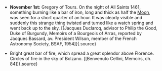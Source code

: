 ﻿-   **November 1st:** Gregory of Tours. On the night of All Saints 1461, something burning like a bar of iron, long and thick as half the [Moon](Moon.html), was seen for a short quarter of an hour. It was clearly visible and suddenly this strange thing twisted and turned like a watch spring and went back up to the sky. [\[Jacques Duclarcq, advisor to Philip the Good, Duke of Burgundy, Memoirs of a Bourgeois of Arras, reported by Jacques Bassard, av. President Wilson, member of the French Astronomy Society, BSAF, 1954\]]{.source}

- Bright great bar of fire, which spread a great splendor above Florence. Circles of fire in the sky of Bolzano. [\[Benvenuto Cellini, Memoirs, ch. 84\]]{.source}

